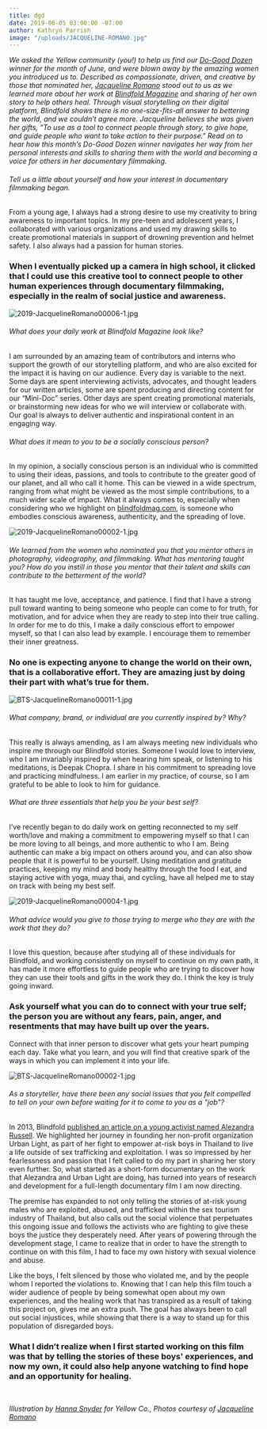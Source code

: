 ```yaml
---
title: dgd
date: 2019-06-05 03:00:00 -07:00
author: Kathryn Parrish
image: "/uploads/JACQUELINE-ROMANO.jpg"
---
```


_We asked the Yellow community (you!) to help us find our [Do-Good Dozen](https://yellowcollective.lpages.co/do-good-dozen/) winner for the month of June, and were blown away by the amazing women you introduced us to. Described as compassionate, driven, and creative by those that nominated her, [Jacqueline Romano](https://www.jacquelineromano.com/) stood out to us as we learned more about her work at [Blindfold Magazine](https://blindfoldmag.com/) and sharing of her own story to help others heal. Through visual storytelling on their digital platform, Blindfold shows there is no one-size-fits-all answer to bettering the world, and we couldn’t agree more. Jacqueline believes she was given her gifts, “To use as a tool to connect people through story, to give hope, and guide people who want to take action to their purpose." Read on to hear how this month’s Do-Good Dozen winner navigates her way from her personal interests and skills to sharing them with the world and becoming a voice for others in her documentary filmmaking._ 

###### Tell us a little about yourself and how your interest in documentary filmmaking began. 

From a young age, I always had a strong desire to use my creativity to bring awareness to important topics. In my pre-teen and adolescent years, I collaborated with various organizations and used my drawing skills to create promotional materials in support of drowning prevention and helmet safety. I also always had a passion for human stories. 

### When I eventually picked up a camera in high school, it clicked that I could use this creative tool to connect people to other human experiences through documentary filmmaking, especially in the realm of social justice and awareness.

![2019-JacquelineRomano00006-1.jpg](/uploads/2019-JacquelineRomano00006-1.jpg)

###### What does your daily work at Blindfold Magazine look like? 

I am surrounded by an amazing team of contributors and interns who support the growth of our storytelling platform, and who are also excited for the impact it is having on our audience. Every day is variable to the next. Some days are spent interviewing activists, advocates, and thought leaders for our written articles, some are spent producing and directing content for our “Mini-Doc” series. Other days are spent creating promotional materials, or brainstorming new ideas for who we will interview or collaborate with. Our goal is always to deliver authentic and inspirational content in an engaging way.

###### What does it mean to you to be a socially conscious person? 

In my opinion, a socially conscious person is an individual who is committed to using their ideas, passions, and tools to contribute to the greater good of our planet, and all who call it home. This can be viewed in a wide spectrum, ranging from what might be viewed as the most simple contributions, to a much wider scale of impact. What it always comes to, especially when considering who we highlight on [blindfoldmag.com](https://blindfoldmag.com/), is someone who embodies conscious awareness, authenticity, and the spreading of love.

![2019-JacquelineRomano00002-1.jpg](/uploads/2019-JacquelineRomano00002-1.jpg)

###### We learned from the women who nominated you that you mentor others in photography, videography, and filmmaking. What has mentoring taught you? How do you instill in those you mentor that their talent and skills can contribute to the betterment of the world? 

It has taught me love, acceptance, and patience. I find that I have a strong pull toward wanting to being someone who people can come to for truth, for motivation, and for advice when they are ready to step into their true calling. In order for me to do this, I make a daily conscious effort to empower myself, so that I can also lead by example. I encourage them to remember their inner greatness. 

### No one is expecting anyone to change the world on their own, that is a collaborative effort. They are amazing just by doing their part with what’s true for them.

![BTS-JacquelineRomano00011-1.jpg](/uploads/BTS-JacquelineRomano00011-1.jpg)

###### What company, brand, or individual are you currently inspired by? Why?

This really is always amending, as I am always meeting new individuals who inspire me through our Blindfold stories. Someone I would love to interview, who I am invariably inspired by when hearing him speak, or listening to his meditations, is Deepak Chopra. I share in his commitment to spreading love and practicing mindfulness. I am earlier in my practice, of course, so I am grateful to be able to look to him for guidance. 

###### What are three essentials that help you be your best self?

I’ve recently began to do daily work on getting reconnected to my self worth/love and making a commitment to empowering myself so that I can be more loving to all beings, and more authentic to who I am. Being authentic can make a big impact on others around you, and can also show people that it is powerful to be yourself. Using meditation and gratitude practices, keeping my mind and body healthy through the food I eat, and staying active with yoga, muay thai, and cycling, have all helped me to stay on track with being my best self.

![2019-JacquelineRomano00004-1.jpg](/uploads/2019-JacquelineRomano00004-1.jpg)

###### What advice would you give to those trying to merge who they are with the work that they do?

I love this question, because after studying all of these individuals for Blindfold, and working consistently on myself to continue on my own path, it has made it more effortless to guide people who are trying to discover how they can use their tools and gifts in the work they do. I think the key is truly going inward. 

### Ask yourself what you can do to connect with your true self; the person you are without any fears, pain, anger, and resentments that may have built up over the years. 

Connect with that inner person to discover what gets your heart pumping each day.  Take what you learn, and you will find that creative spark of the ways in which you can implement it into your life.

![BTS-JacquelineRomano00002-1.jpg](/uploads/BTS-JacquelineRomano00002-1.jpg)

###### As a storyteller, have there been any social issues that you felt compelled to tell on your own before waiting for it to come to you as a "job"? 

In 2013, Blindfold [published an article on a young activist named Alezandra Russell](https://blindfoldmag.com/snuffing-the-red-light-urban-lights-mission/). We highlighted her journey in founding her non-profit organization Urban Light, as part of her fight to empower at-risk boys in Thailand to live a life outside of sex trafficking and exploitation. I was so impressed by her fearlessness and passion that I felt called to do my part in sharing her story even further. So, what started as a short-form documentary on the work that Alezandra and Urban Light are doing, has turned into years of research and development for a full-length documentary film I am now directing. 

The premise has expanded to not only telling the stories of at-risk young males who are exploited, abused, and trafficked within the sex tourism industry of Thailand, but also calls out the social violence that perpetuates this ongoing issue and follows the activists who are fighting to give these boys the justice they desperately need. After years of powering through the development stage, I came to realize that in order to have the strength to continue on with this film, I had to face my own history with sexual violence and abuse.

Like the boys, I felt silenced by those who violated me, and by the people whom I reported the violations to. Knowing that I can help this film touch a wider audience of people by being somewhat open about my own experiences, and the healing work that has transpired as a result of taking this project on, gives me an extra push. The goal has always been to call out social injustices, while showing that there is a way to stand up for this population of disregarded boys. 

### What I didn’t realize when I first started working on this film was that by telling the stories of these boys' experiences, and now my own, it could also help anyone watching to find hope and an opportunity for healing.

<br>

_Illustration by [Hanna Snyder](http://hancreative.co/) for Yellow Co., Photos courtesy of [Jacqueline Romano](https://www.jacquelineromano.com/)_